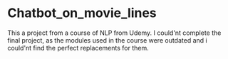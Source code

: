 # Chatbot_on_movie_lines
This a project from a course of NLP from Udemy.
I could'nt complete the final project, as the modules used in the course were outdated and i could'nt find the perfect replacements for them.
